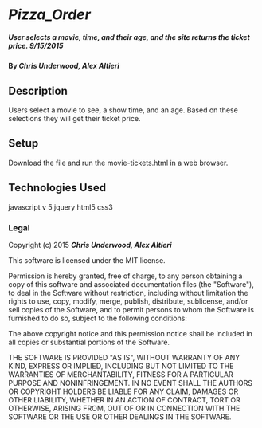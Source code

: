 # _Pizza_Order_

##### _User selects a movie, time, and their age, and the site returns the ticket price. 9/15/2015_

#### By _**Chris Underwood, Alex Altieri**_

## Description

Users select a movie to see, a show time, and an age. Based on these selections they will get their ticket price.


## Setup
Download the file and run the movie-tickets.html in a web browser.


## Technologies Used

javascript v 5
jquery
html5
css3



### Legal


Copyright (c) 2015 **_Chris Underwood, Alex Altieri_**

This software is licensed under the MIT license.

Permission is hereby granted, free of charge, to any person obtaining a copy
of this software and associated documentation files (the "Software"), to deal
in the Software without restriction, including without limitation the rights
to use, copy, modify, merge, publish, distribute, sublicense, and/or sell
copies of the Software, and to permit persons to whom the Software is
furnished to do so, subject to the following conditions:

The above copyright notice and this permission notice shall be included in
all copies or substantial portions of the Software.

THE SOFTWARE IS PROVIDED "AS IS", WITHOUT WARRANTY OF ANY KIND, EXPRESS OR
IMPLIED, INCLUDING BUT NOT LIMITED TO THE WARRANTIES OF MERCHANTABILITY,
FITNESS FOR A PARTICULAR PURPOSE AND NONINFRINGEMENT. IN NO EVENT SHALL THE
AUTHORS OR COPYRIGHT HOLDERS BE LIABLE FOR ANY CLAIM, DAMAGES OR OTHER
LIABILITY, WHETHER IN AN ACTION OF CONTRACT, TORT OR OTHERWISE, ARISING FROM,
OUT OF OR IN CONNECTION WITH THE SOFTWARE OR THE USE OR OTHER DEALINGS IN
THE SOFTWARE.
